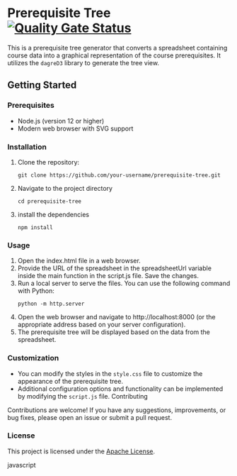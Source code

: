 # Prerequisite Tree [![Quality Gate Status](https://sonarcloud.io/api/project_badges/measure?project=AppleBoiy_prerequisite-tree&metric=alert_status)](https://sonarcloud.io/summary/new_code?id=AppleBoiy_prerequisite-tree)

This is a prerequisite tree generator that converts a spreadsheet containing course data into a graphical representation of the course prerequisites. It utilizes the `dagreD3` library to generate the tree view.

## Getting Started

### Prerequisites

- Node.js (version 12 or higher)
- Modern web browser with SVG support

### Installation

1. Clone the repository:
   ```shell
   git clone https://github.com/your-username/prerequisite-tree.git
    ```
   
2. Navigate to the project directory
    ```shell
    cd prerequisite-tree
    ```


3. install the dependencies
    ```shell
    npm install
    ```
   
### Usage
1. Open the index.html file in a web browser.
2. Provide the URL of the spreadsheet in the spreadsheetUrl variable inside the main function in the script.js file.
Save the changes.
3. Run a local server to serve the files. You can use the following command with Python:
    ```shell
   python -m http.server
    ```
4. Open the web browser and navigate to http://localhost:8000 (or the appropriate address based on your server configuration).
5. The prerequisite tree will be displayed based on the data from the spreadsheet.

### Customization

* You can modify the styles in the `style.css` file to customize the appearance of the prerequisite tree.
* Additional configuration options and functionality can be implemented by modifying the `script.js` file.
Contributing

Contributions are welcome! If you have any suggestions, improvements, or bug fixes, please open an issue or submit a pull request.

### License

This project is licensed under the [Apache License](LICENSE).

javascript
